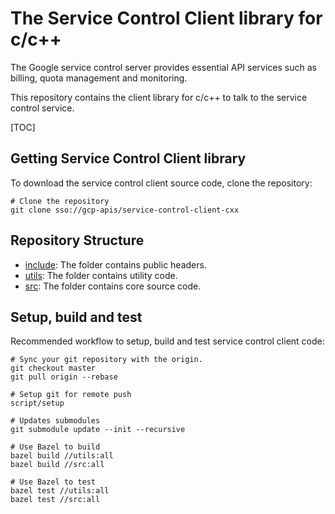 # The Service Control Client library for c/c++ #

The Google service control server provides essential API services
such as billing, quota management and monitoring.

This repository contains the client library for c/c++ to talk to
the service control service.

[TOC]


## Getting Service Control Client library ##

To download the service control client source code, clone the repository:

    # Clone the repository
    git clone sso://gcp-apis/service-control-client-cxx

## Repository Structure ##

* [include](/include): The folder contains public headers.
* [utils](/utils): The folder contains utility code.
* [src](/src): The folder contains core source code.

## Setup, build and test ##

Recommended workflow to setup, build and test service control client code:

    # Sync your git repository with the origin.
    git checkout master
    git pull origin --rebase

    # Setup git for remote push
    script/setup

    # Updates submodules
    git submodule update --init --recursive

    # Use Bazel to build
    bazel build //utils:all
    bazel build //src:all

    # Use Bazel to test
    bazel test //utils:all
    bazel test //src:all



